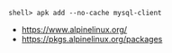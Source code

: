 
```console
shell> apk add --no-cache mysql-client
```

- https://www.alpinelinux.org/
- https://pkgs.alpinelinux.org/packages
